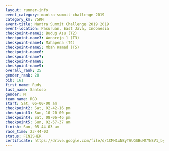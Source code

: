 ```yaml
---
layout: runner-info 
event_category: mantra-summit-challenge-2019 
category_km: 75KM 
event-title: Mantra Summit Challenge 2019 2019 
event-location: Pasuruan, East Java, Indonesia 
checkpoint-name2: Budug Asu (T2) 
checkpoint-name3: Wonorejo 1 (T3) 
checkpoint-name4: Mahapena (T4) 
checkpoint-name5: Mbah Kamad (T5) 
checkpoint-name6: 
checkpoint-name7: 
checkpoint-name8: 
checkpoint-name9: 
overall_rank: 25
gender_rank: 20
bib: 161
first_name: Rudy
last_name: Santoso
gender: M
team_name: RGO
start: Sat, 06-00-00 am
checkpoint2: Sat, 02-42-16 pm
checkpoint3: Sun, 10-20-00 pm
checkpoint4: Sat, 08-06-46 pm
checkpoint5: Sun, 02-57-37 am
finish: Sun, 05-44-03 am
race_time: 23-44-03
status: FINISHER
certificate: https://drive.google.com/file/d/1CMH1xNByTGUGSBuMtYNSV1_byvfcm975/view?usp=sharing
---
```

